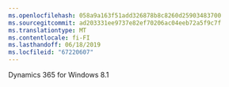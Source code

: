 ```yaml
---
ms.openlocfilehash: 058a9a163f51add326878b8c8260d25903483700
ms.sourcegitcommit: ad203331ee9737e82ef70206ac04eeb72a5f9c7f
ms.translationtype: MT
ms.contentlocale: fi-FI
ms.lasthandoff: 06/18/2019
ms.locfileid: "67220607"
---
```

Dynamics 365 for Windows 8.1
